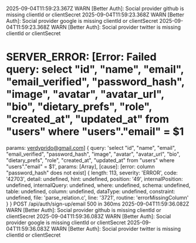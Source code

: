 2025-09-04T11:59:23.367Z WARN [Better Auth]: Social provider github is missing clientId or clientSecret
2025-09-04T11:59:23.368Z WARN [Better Auth]: Social provider google is missing clientId or clientSecret
2025-09-04T11:59:23.368Z WARN [Better Auth]: Social provider twitter is missing clientId or clientSecret
# SERVER_ERROR:  [Error: Failed query: select "id", "name", "email", "email_verified", "password_hash", "image", "avatar", "avatar_url", "bio", "dietary_prefs", "role", "created_at", "updated_at" from "users" where "users"."email" = $1
params: verdyprido@gmail.com] {
  query: 'select "id", "name", "email", "email_verified", "password_hash", "image", "avatar", "avatar_url", "bio", "dietary_prefs", "role", "created_at", "updated_at" from "users" where "users"."email" = $1',
  params: [Array],
  [cause]: [error: column "password_hash" does not exist] {
    length: 113,
    severity: 'ERROR',
    code: '42703',
    detail: undefined,
    hint: undefined,
    position: '49',
    internalPosition: undefined,
    internalQuery: undefined,
    where: undefined,
    schema: undefined,
    table: undefined,
    column: undefined,
    dataType: undefined,
    constraint: undefined,
    file: 'parse_relation.c',
    line: '3721',
    routine: 'errorMissingColumn'
  }
}
 POST /api/auth/sign-up/email 500 in 360ms
2025-09-04T11:59:36.082Z WARN [Better Auth]: Social provider github is missing clientId or clientSecret
2025-09-04T11:59:36.083Z WARN [Better Auth]: Social provider google is missing clientId or clientSecret
2025-09-04T11:59:36.083Z WARN [Better Auth]: Social provider twitter is missing clientId or clientSecret